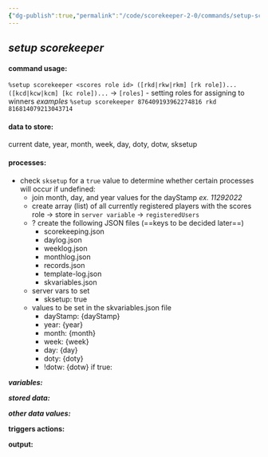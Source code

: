 ```yaml
---
{"dg-publish":true,"permalink":"/code/scorekeeper-2-0/commands/setup-scorekeeper/","dgPassFrontmatter":true}
---
```



## *setup scorekeeper*
#### **command usage:**
`%setup scorekeeper <scores role id> ([rkd|rkw|rkm] [rk role])... ([kcd|kcw|kcm] [kc role])...` 
→ `[roles]` - setting roles for assigning to winners
*examples*   `%setup scorekeeper 876409193962274816 rkd 816814079213043714` 

#### **data to store:**
current date, year, month, week, day, doty, dotw, sksetup

#### **processes:**
- check `sksetup` for a `true` value to determine whether certain processes will occur 
  if undefined: 
	- join month, day, and year values for the dayStamp *ex. 11292022*
	- create array (list) of all currently registered players with the scores role → store in `server variable` →  `registeredUsers` 
	- ? create the following JSON files (==keys to be decided later==)
		- scorekeeping.json
		- daylog.json
		- weeklog.json
		- monthlog.json
		- records.json
		- template-log.json
		- skvariables.json
	- server vars to set 
		- sksetup: true
	- values to be set in the skvariables.json file
		- dayStamp: {dayStamp}
		- year: {year}
		- month: {month}
		- week: {week}
		- day: {day}
		- doty: {doty}
		- !dotw: {dotw}
  if true:
  
***variables:***

***stored data:***

***other data values:***

**triggers actions:**

**output:**


